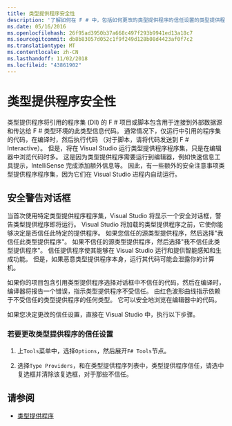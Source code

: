 ```yaml
---
title: 类型提供程序安全性
description: '了解如何在 F # 中，包括如何更改的类型提供程序的信任设置的类型提供程序安全性。'
ms.date: 05/16/2016
ms.openlocfilehash: 26f95ad3950b37a668c497f293b9941ed13a18c7
ms.sourcegitcommit: db8b83057d052c1f9f249d128b08d4423af0f7c2
ms.translationtype: MT
ms.contentlocale: zh-CN
ms.lasthandoff: 11/02/2018
ms.locfileid: "43861902"
---
```

# <a name="type-provider-security"></a>类型提供程序安全性

类型提供程序将引用的程序集 (Dll) 的 F # 项目或脚本包含用于连接到外部数据源和传达给 F # 类型环境的此类型信息代码。 通常情况下，仅运行中引用的程序集的代码，在编译时，然后执行代码 （对于脚本，请将代码发送到 F # Interactive）。 但是，将在 Visual Studio 运行类型提供程序程序集，只是在编辑器中浏览代码时多。 这是因为类型提供程序需要运行到编辑器，例如快速信息工具提示，IntelliSense 完成添加额外信息等。 因此，有一些额外的安全注意事项类型提供程序程序集，因为它们在 Visual Studio 进程内自动运行。

## <a name="security-warning-dialog"></a>安全警告对话框

当首次使用特定类型提供程序程序集，Visual Studio 将显示一个安全对话框，警告类型提供程序即将运行。 Visual Studio 将加载的类型提供程序之前，它使你能够决定是否信任此特定的提供程序。 如果您信任的源类型提供程序，然后选择"我信任此类型提供程序"。 如果不信任的源类型提供程序，然后选择"我不信任此类型提供程序"。 信任提供程序使其能够在 Visual Studio 运行和提供智能感知和生成功能。 但是，如果恶意类型提供程序本身，运行其代码可能会泄露你的计算机。

如果你的项目包含引用类型提供程序选择对话框中不信任的代码，然后在编译时，编译器将报告一个错误，指示类型提供程序不受信任。 由红色波形曲线指示依赖于不受信任的类型提供程序的任何类型。 它可以安全地浏览在编辑器中的代码。

如果您决定更改的信任设置，直接在 Visual Studio 中，执行以下步骤。

### <a name="to-change-the-trust-settings-for-type-providers"></a>若要更改类型提供程序的信任设置

1. 上`Tools`菜单中，选择`Options`，然后展开`F# Tools`节点。

2. 选择`Type Providers`，和在类型提供程序列表中，类型提供程序信任，请选中复选框并清除该复选框，对于那些不信任。

## <a name="see-also"></a>请参阅

- [类型提供程序](index.md)
